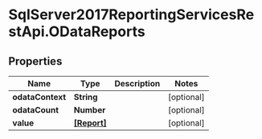 # SqlServer2017ReportingServicesRestApi.ODataReports

## Properties
Name | Type | Description | Notes
------------ | ------------- | ------------- | -------------
**odataContext** | **String** |  | [optional] 
**odataCount** | **Number** |  | [optional] 
**value** | [**[Report]**](Report.md) |  | [optional] 


